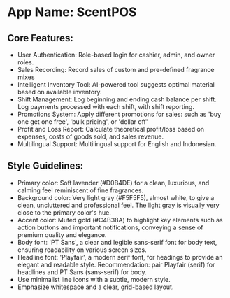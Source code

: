 # **App Name**: ScentPOS

## Core Features:

- User Authentication: Role-based login for cashier, admin, and owner roles.
- Sales Recording: Record sales of custom and pre-defined fragrance mixes
- Intelligent Inventory Tool: AI-powered tool suggests optimal material based on available inventory.
- Shift Management: Log beginning and ending cash balance per shift. Log payments processed with each shift, with shift reporting.
- Promotions System: Apply different promotions for sales: such as 'buy one get one free', 'bulk pricing', or 'dollar off'
- Profit and Loss Report: Calculate theoretical profit/loss based on expenses, costs of goods sold, and sales revenue.
- Multilingual Support: Multilingual support for English and Indonesian.

## Style Guidelines:

- Primary color: Soft lavender (#D0B4DE) for a clean, luxurious, and calming feel reminiscent of fine fragrances.
- Background color: Very light gray (#F5F5F5), almost white, to give a clean, uncluttered and professional feel. The light gray is visually very close to the primary color's hue.
- Accent color: Muted gold (#C4B38A) to highlight key elements such as action buttons and important notifications, conveying a sense of premium quality and elegance.
- Body font: 'PT Sans', a clear and legible sans-serif font for body text, ensuring readability on various screen sizes.
- Headline font: 'Playfair', a modern serif font, for headings to provide an elegant and readable style. Recommendation: pair Playfair (serif) for headlines and PT Sans (sans-serif) for body.
- Use minimalist line icons with a subtle, modern style.
- Emphasize whitespace and a clear, grid-based layout.